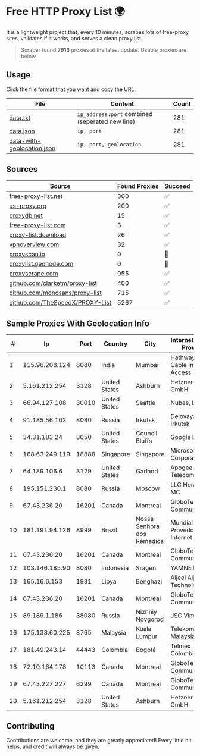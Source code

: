 
# Free HTTP Proxy List 🌍

It is a lightweight project that, every 10 minutes, scrapes lots of free-proxy sites, validates if it works, and serves a clean proxy list.


> Scraper found **7913** proxies at the latest update. Usable proxies are below.

## Usage

Click the file format that you want and copy the URL.


|File|Content|Count|
|----|-------|-----|
|[data.txt](https://raw.githubusercontent.com/themiralay/Proxy-List-World/master/data.txt)|`ip_address:port` combined (seperated new line)|281|
|[data.json](https://raw.githubusercontent.com/themiralay/Proxy-List-World/master/data.json)|`ip, port`|281|
|[data-with-geolocation.json](https://raw.githubusercontent.com/themiralay/Proxy-List-World/master/data-with-geolocation.json)|`ip, port, geolocation`|281|

## Sources

|Source|Found Proxies|Succeed|
|------|-------------|-------|
|[free-proxy-list.net](https://free-proxy-list.net)|300|✅|
|[us-proxy.org](https://www.us-proxy.org)|200|✅|
|[proxydb.net](http://proxydb.net)|15|✅|
|[free-proxy-list.com](https://free-proxy-list.com/?page=&port=&type%5B%5D=http&type%5B%5D=https&up_time=0&search=Search)|3|✅|
|[proxy-list.download](https://www.proxy-list.download/HTTP)|26|✅|
|[vpnoverview.com](https://vpnoverview.com/privacy/anonymous-browsing/free-proxy-servers)|32|✅|
|[proxyscan.io](https://www.proxyscan.io)|0|🚫|
|[proxylist.geonode.com](https://proxylist.geonode.com/api/proxy-list?limit=300&page=1&sort_by=lastChecked&sort_type=desc&protocols=http,https)|0|🚫|
|[proxyscrape.com](https://api.proxyscrape.com/v2/?request=displayproxies&protocol=http&timeout=10000&country=all&ssl=all&anonymity=all)|955|✅|
|[github.com/clarketm/proxy-list](https://raw.githubusercontent.com/clarketm/proxy-list/master/proxy-list-raw.txt)|400|✅|
|[github.com/monosans/proxy-list](https://raw.githubusercontent.com/monosans/proxy-list/main/proxies/http.txt)|715|✅|
|[github.com/TheSpeedX/PROXY-List](https://raw.githubusercontent.com/TheSpeedX/PROXY-List/master/http.txt)|5267|✅|


## Sample Proxies With Geolocation Info

|#|Ip|Port|Country|City|Internet Service Provider|
|-|--|----|-------|----|-------------------------|
|1|115.96.208.124|8080|India|Mumbai|Hathway IP over Cable Internet Access|
|2|5.161.212.254|3128|United States|Ashburn|Hetzner Online GmbH|
|3|66.94.127.108|30010|United States|Seattle|Nubes, LLC|
|4|91.185.56.102|8080|Russia|Irkutsk|Delovaya Set' - Irkutsk|
|5|34.31.183.24|8050|United States|Council Bluffs|Google LLC|
|6|168.63.249.119|18888|Singapore|Singapore|Microsoft Corporation|
|7|64.189.106.6|3129|United States|Garland|Apogee Telecom Inc.|
|8|195.151.230.1|8080|Russia|Moscow|LLC Home Me MC|
|9|67.43.236.20|16201|Canada|Montreal|GloboTech Communications|
|10|181.191.94.126|8999|Brazil|Nossa Senhora dos Remedios|Mundial NET Provedor De Internet|
|11|67.43.236.20|16201|Canada|Montreal|GloboTech Communications|
|12|103.146.185.90|8080|Indonesia|Sragen|YAMNET|
|13|165.16.6.153|1981|Libya|Benghazi|Aljeel Aljadeed Technology|
|14|67.43.236.20|16201|Canada|Montreal|GloboTech Communications|
|15|89.189.1.186|38080|Russia|Nizhniy Novgorod|JSC Vimpelcom|
|16|175.138.60.225|8765|Malaysia|Kuala Lumpur|Telekom Malaysia Berhad|
|17|181.49.243.14|44443|Colombia|Bogotá|Telmex Colombia S.A.|
|18|72.10.164.178|10113|Canada|Montreal|GloboTech Communications|
|19|67.43.227.227|6299|Canada|Montreal|GloboTech Communications|
|20|5.161.212.254|3128|United States|Ashburn|Hetzner Online GmbH|



## Contributing

Contributions are welcome, and they are greatly appreciated! Every
little bit helps, and credit will always be given.

